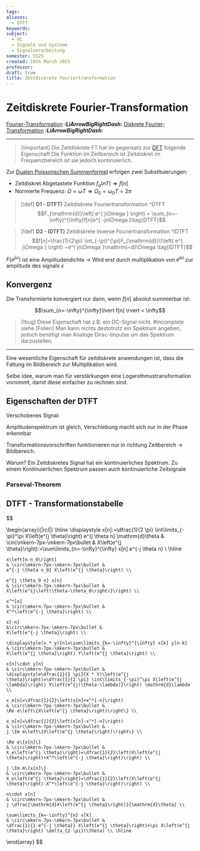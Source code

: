 ```yaml
---
tags: 
aliases:
  - DTFT
keywords: 
subject:
  - VL
  - Signale und Systeme
  - Signalverarbeitung
semester: SS25
created: 19th March 2025
professor: 
draft: true
title: Zeitdiskrete Fouriertransformation
---
```

 

# Zeitdiskrete Fourier-Transformation

[Fourier-Transformation](Fourier-Transformation.md) ***:LiArrowBigRightDash:***
[Diskrete Fourier-Transformation](DFT.md) ***:LiArrowBigRightDash:***

---

> [!important] Die Zeitdiskrete FT hat im gegensatz zur [DFT](DFT.md) folgende Eigenschaft
> Die Funktion im Zeitbereich ist Zeitdiskret im Frequenzbereich ist sie jedoch kontinuierlich.

Zur [Dualen Poissonschen Summenformel](Poissonsche%20Summenformel.md#^POIS2) erfolgen zwei Substituierungen:
- Zeitdiskret Abgetastete Funktion $f_{a}(nT) \Rightarrow f[n]$
- Normierte Frequenz: $\Omega=\omega T \Rightarrow \Omega_{0}=\omega_{0}T=2\pi$

> [!def] **D1 - DTFT)** Zeitdiskrete Fouriertransformation ^DTFT
> $$F_{\mathrm{d}}\left( e^{ j\Omega } \right) = \sum_{n=-\infty}^{\infty}f[n]e^{ -jn\Omega }\tag{DTFT}$$ 

> [!def] **D2 - IDTFT)** Zeitdiskrete Inverse Fouriertransformation ^IDTFT
> $$f[n]=\frac{1}{2\pi} \int_{-\pi}^{\pi}F_{\mathrm{d}}\!\left( e^{ j\Omega } \right) ~e^{ jn\Omega }\mathrm{~d}\Omega \tag{IDTFT}$$

$F(e^{ j\omega })$ ist eine Amplitudendichte -> Wird erst durch multiplikation von $e^{ j\omega }$ zur amplitude des signals $x$

## Konvergenz

Die Transformierte konvergiert nur dann, wenn $f[n]$ absolut summierbar ist:

$$\sum_{n=-\infty}^{\infty}\lvert f[n] \rvert < \infty$$

> [!bug] Diese Eigenschaft hat z.B. ein DC-Signal nicht. #incomplete siehe [Folien]
> Man kann nichts destotrotz ein Spektrum angeben, jedoch benötigt man Analoge Dirac-Impulse um das Spektrum darzustellen.

---

Eine wesentliche Eigenschaft für zeitdiskrete anwendungen ist, dass die Faltung im Bildbereich zur Multiplikation wird. 


Selbe idee, warum man für verstärkungen eine Logarothmustransformation vornimmt, damit diese einfacher zu rechnen sind. 

## Eigenschaften der DTFT

Verschobenes Signal:

Amplitudenspektrum ist gleich, Verschiebung macht sich nur in der Phase erkennbar

Transformationsvorschriften funktionieren nur in richtung Zeitbereich -> Bildbereich.

Warum? Ein Zeitdiskretes Signal hat ein kontinuierliches Spektrum. Zu einem Kontinuierlichen Spektrum passen auch kontinuierliche Zeitsignale

### Parseval-Theorem


## DTFT - Transformationstabelle

$$

\begin{array}{|rcl|}
    \hline
    \displaystyle x[n]:=\dfrac{1}{2 \pi} \int\limits_{-\pi}^\pi X\left(e^{j \theta}\right) e^{j \theta n} \mathrm{d}\theta
    & \circ\mkern-7px-\mkern-7px\bullet &
    X\left(e^{j \theta}\right):=\sum\limits_{n=-\infty}^{\infty} x[n] e^{-j \theta n} \\ \hline
    
    x\left[n-n_0\right]
    & \circ\mkern-7px-\mkern-7px\bullet &
    e^{-j \theta n_0} X\left(e^{j \theta}\right) \\ 
    
    e^{j \theta_0 n} x[n]
    & \circ\mkern-7px-\mkern-7px\bullet &
    X\left(e^{j\left(\theta-\theta_0\right)}\right) \\
    
    x^*[n]
    & \circ\mkern-7px-\mkern-7px\bullet &
    X^*\left(e^{-j \theta}\right) \\
    
    x[-n]
    &\circ\mkern-7px-\mkern-7px\bullet &
    X\left(e^{-j \theta}\right) \\
    
    \displaystyle(x * y)[n]=\sum\limits_{k=-\infty}^{\infty} x[k] y[n-k]
    & \circ\mkern-7px-\mkern-7px\bullet &
    X\left(e^{j \theta}\right) Y\left(e^{j \theta}\right) \\
    
    x[n]\cdot y[n]
    & \circ\mkern-7px-\mkern-7px\bullet &
    \displaystyle\dfrac{1}{2 \pi}(X * Y)\left(e^{j \theta}\right)=\dfrac{1}{2 \pi} \int\limits_{-\pi}^\pi X\left(e^{j \lambda}\right) Y\left(e^{j(\theta-\lambda)}\right) \mathrm{d}\lambda \\
    
    x_e[n]=\dfrac{1}{2}\left(x[n]+x^*[-n]\right)
    & \circ\mkern-7px-\mkern-7px\bullet &
    \Re e\left\{X\left(e^{j \theta}\right)\right\} \\
    
    x_o[n]=\dfrac{1}{2}\left(x[n]-x^*[-n]\right)
    & \circ\mkern-7px-\mkern-7px\bullet &
    j \Im m\left\{X\left(e^{j \theta}\right)\right\} \\
    
    \Re e\{x[n]\}
    & \circ\mkern-7px-\mkern-7px\bullet &
    X_e\left(e^{j \theta}\right)=\dfrac{1}{2}\left(X\left(e^{j \theta}\right)+X^*\left(e^{-j \theta}\right)\right) \\
    
    j \Im m\{x[n]\}
    & \circ\mkern-7px-\mkern-7px\bullet &
    X_o\left(e^{j \theta}\right)=\dfrac{1}{2}\left(X\left(e^{j \theta}\right)-X^*\left(e^{-j \theta}\right)\right) \\
    
    n\cdot x[n]
    & \circ\mkern-7px-\mkern-7px\bullet &
    j \dfrac{\mathrm{d}X\left(e^{j \theta}\right)}{\mathrm{d}\theta} \\
    
    \sum\limits_{k=-\infty}^{n} x[k]
    & \circ\mkern-7px-\mkern-7px\bullet &
    \dfrac{1}{1-e^{-j \theta}} X\left(e^{j \theta}\right)+\pi X\left(e^{j \theta}\right) \delta_{2 \pi}(\theta) \\ \hline
\end{array}
$$